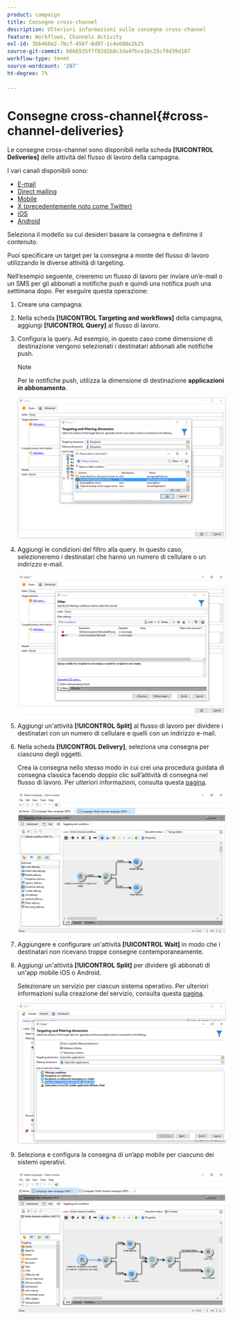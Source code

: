 ```yaml
---
product: campaign
title: Consegne cross-channel
description: Ulteriori informazioni sulle consegne cross-channel
feature: Workflows, Channels Activity
exl-id: 3bb468e2-7bcf-456f-8d8f-1c4e608e2b25
source-git-commit: b666535f7f82d1b8c2da4fbce1bc25cf8d39d187
workflow-type: tm+mt
source-wordcount: '287'
ht-degree: 7%

---
```


# Consegne cross-channel{#cross-channel-deliveries}



Le consegne cross-channel sono disponibili nella scheda **[!UICONTROL Deliveries]** delle attività del flusso di lavoro della campagna.

I vari canali disponibili sono:

* [E-mail](../../delivery/using/about-email-channel.md)
* [Direct mailing](../../delivery/using/about-direct-mail-channel.md)
* [Mobile](../../delivery/using/sms-channel.md)
* [X (precedentemente noto come Twitter)](../../social/using/about-social-marketing.md)
* [iOS](../../delivery/using/create-notifications-ios.md)
* [Android](../../delivery/using/create-notifications-android.md)

Seleziona il modello su cui desideri basare la consegna e definirne il contenuto.

Puoi specificare un target per la consegna a monte del flusso di lavoro utilizzando le diverse attività di targeting.

Nell’esempio seguente, creeremo un flusso di lavoro per inviare un’e-mail o un SMS per gli abbonati a notifiche push e quindi una notifica push una settimana dopo. Per eseguire questa operazione:

1. Creare una campagna.
1. Nella scheda **[!UICONTROL Targeting and workflows]** della campagna, aggiungi **[!UICONTROL Query]** al flusso di lavoro.
1. Configura la query. Ad esempio, in questo caso come dimensione di destinazione vengono selezionati i destinatari abbonati alle notifiche push.

   >[!NOTE]
   >
   >Per le notifiche push, utilizza la dimensione di destinazione **applicazioni in abbonamento**.

   ![](assets/cross_channel_delivery_1.png)

1. Aggiungi le condizioni del filtro alla query. In questo caso, selezioneremo i destinatari che hanno un numero di cellulare o un indirizzo e-mail.

   ![](assets/cross_channel_delivery_2.png)

1. Aggiungi un&#39;attività **[!UICONTROL Split]** al flusso di lavoro per dividere i destinatari con un numero di cellulare e quelli con un indirizzo e-mail.
1. Nella scheda **[!UICONTROL Delivery]**, seleziona una consegna per ciascuno degli oggetti.

   Crea la consegna nello stesso modo in cui crei una procedura guidata di consegna classica facendo doppio clic sull’attività di consegna nel flusso di lavoro. Per ulteriori informazioni, consulta questa [pagina](../../delivery/using/about-email-channel.md).

   ![](assets/cross_channel_delivery_3.png)

1. Aggiungere e configurare un&#39;attività **[!UICONTROL Wait]** in modo che i destinatari non ricevano troppe consegne contemporaneamente.
1. Aggiungi un&#39;attività **[!UICONTROL Split]** per dividere gli abbonati di un&#39;app mobile iOS o Android.

   Selezionare un servizio per ciascun sistema operativo. Per ulteriori informazioni sulla creazione del servizio, consulta questa [pagina](../../delivery/using/configuring-the-mobile-application.md).

   ![](assets/cross_channel_delivery_4.png)

1. Seleziona e configura la consegna di un’app mobile per ciascuno dei sistemi operativi.

   ![](assets/cross_channel_delivery_5.png)
